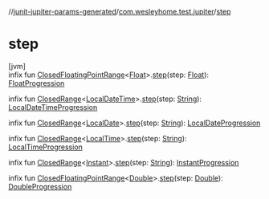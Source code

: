 //[junit-jupiter-params-generated](../../index.md)/[com.wesleyhome.test.jupiter](index.md)/[step](step.md)

# step

[jvm]\
infix fun [ClosedFloatingPointRange](https://kotlinlang.org/api/latest/jvm/stdlib/kotlin.ranges/-closed-floating-point-range/index.html)&lt;[Float](https://kotlinlang.org/api/latest/jvm/stdlib/kotlin/-float/index.html)&gt;.[step](step.md)(step: [Float](https://kotlinlang.org/api/latest/jvm/stdlib/kotlin/-float/index.html)): [FloatProgression](../com.wesleyhome.test.jupiter.provider.number/-float-progression/index.md)

infix fun [ClosedRange](https://kotlinlang.org/api/latest/jvm/stdlib/kotlin.ranges/-closed-range/index.html)&lt;[LocalDateTime](https://docs.oracle.com/javase/8/docs/api/java/time/LocalDateTime.html)&gt;.[step](step.md)(step: [String](https://kotlinlang.org/api/latest/jvm/stdlib/kotlin/-string/index.html)): [LocalDateTimeProgression](../com.wesleyhome.test.jupiter.provider/-local-date-time-progression/index.md)

infix fun [ClosedRange](https://kotlinlang.org/api/latest/jvm/stdlib/kotlin.ranges/-closed-range/index.html)&lt;[LocalDate](https://docs.oracle.com/javase/8/docs/api/java/time/LocalDate.html)&gt;.[step](step.md)(step: [String](https://kotlinlang.org/api/latest/jvm/stdlib/kotlin/-string/index.html)): [LocalDateProgression](../com.wesleyhome.test.jupiter.provider/-local-date-progression/index.md)

infix fun [ClosedRange](https://kotlinlang.org/api/latest/jvm/stdlib/kotlin.ranges/-closed-range/index.html)&lt;[LocalTime](https://docs.oracle.com/javase/8/docs/api/java/time/LocalTime.html)&gt;.[step](step.md)(step: [String](https://kotlinlang.org/api/latest/jvm/stdlib/kotlin/-string/index.html)): [LocalTimeProgression](../com.wesleyhome.test.jupiter.provider/-local-time-progression/index.md)

infix fun [ClosedRange](https://kotlinlang.org/api/latest/jvm/stdlib/kotlin.ranges/-closed-range/index.html)&lt;[Instant](https://docs.oracle.com/javase/8/docs/api/java/time/Instant.html)&gt;.[step](step.md)(step: [String](https://kotlinlang.org/api/latest/jvm/stdlib/kotlin/-string/index.html)): [InstantProgression](../com.wesleyhome.test.jupiter.provider/-instant-progression/index.md)

infix fun [ClosedFloatingPointRange](https://kotlinlang.org/api/latest/jvm/stdlib/kotlin.ranges/-closed-floating-point-range/index.html)&lt;[Double](https://kotlinlang.org/api/latest/jvm/stdlib/kotlin/-double/index.html)&gt;.[step](step.md)(step: [Double](https://kotlinlang.org/api/latest/jvm/stdlib/kotlin/-double/index.html)): [DoubleProgression](../com.wesleyhome.test.jupiter.provider.number/-double-progression/index.md)
